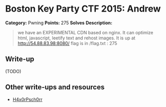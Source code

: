 # Boston Key Party CTF 2015: Andrew

**Category:** Pwning
**Points:** 275
**Solves** 
**Description:**

> we have an EXPERIMENTAL CDN based on nginx. It can optimize html, javascript, leetify text and rehost images. It is up at http://54.88.83.98:8080/ flag is in /flag.txt : 275

## Write-up

(TODO)

## Other write-ups and resources

* [H4x0rPsch0rr](http://hxp.io/blog/14/Boston%20Key%20Party%20CTF%202015%20-%20pwn%20275:%20Andrew/)
